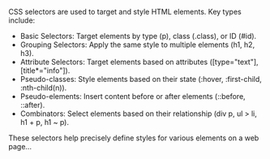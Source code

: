 CSS selectors are used to target and style HTML elements. Key types include:

- Basic Selectors: Target elements by type (p), class (.class), or ID (#id).
- Grouping Selectors: Apply the same style to multiple elements (h1, h2, h3).
- Attribute Selectors: Target elements based on attributes ([type="text"], [title*="info"]).
- Pseudo-classes: Style elements based on their state (:hover, :first-child, :nth-child(n)).
- Pseudo-elements: Insert content before or after elements (::before, ::after).
- Combinators: Select elements based on their relationship (div p, ul > li, h1 + p, h1 ~ p).

These selectors help precisely define styles for various elements on a web page...
